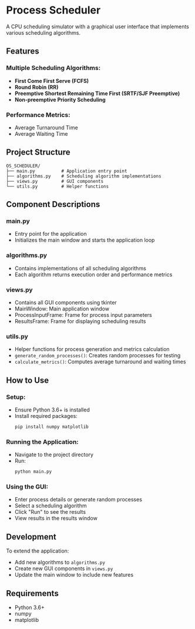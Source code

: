 # Process Scheduler

A CPU scheduling simulator with a graphical user interface that implements various scheduling algorithms.

## Features

### Multiple Scheduling Algorithms:
- **First Come First Serve (FCFS)**
- **Round Robin (RR)**
- **Preemptive Shortest Remaining Time First (SRTF/SJF Preemptive)**
- **Non-preemptive Priority Scheduling**

### Performance Metrics:
- Average Turnaround Time
- Average Waiting Time

## Project Structure

```
OS_SCHEDULER/
├── main.py          # Application entry point
├── algorithms.py    # Scheduling algorithm implementations
├── views.py         # GUI components
└── utils.py         # Helper functions
```

## Component Descriptions

### main.py
- Entry point for the application
- Initializes the main window and starts the application loop

### algorithms.py
- Contains implementations of all scheduling algorithms
- Each algorithm returns execution order and performance metrics

### views.py
- Contains all GUI components using tkinter
- MainWindow: Main application window
- ProcessInputFrame: Frame for process input parameters
- ResultsFrame: Frame for displaying scheduling results

### utils.py
- Helper functions for process generation and metrics calculation
- `generate_random_processes()`: Creates random processes for testing
- `calculate_metrics()`: Computes average turnaround and waiting times

## How to Use

### Setup:
- Ensure Python 3.6+ is installed
- Install required packages:
  ```bash
  pip install numpy matplotlib
  ```

### Running the Application:
- Navigate to the project directory
- Run:
  ```bash
  python main.py
  ```

### Using the GUI:
- Enter process details or generate random processes
- Select a scheduling algorithm
- Click "Run" to see the results
- View results in the results window

## Development
To extend the application:
- Add new algorithms to `algorithms.py`
- Create new GUI components in `views.py`
- Update the main window to include new features

## Requirements
- Python 3.6+
- numpy
- matplotlib
